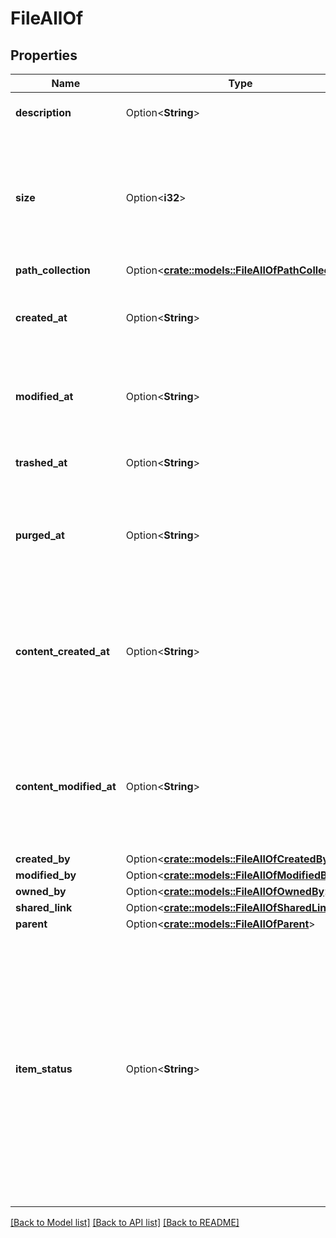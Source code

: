 # FileAllOf

## Properties

Name | Type | Description | Notes
------------ | ------------- | ------------- | -------------
**description** | Option<**String**> | The optional description of this file | [optional]
**size** | Option<**i32**> | The file size in bytes. Be careful parsing this integer as it can get very large and cause an integer overflow. | [optional]
**path_collection** | Option<[**crate::models::FileAllOfPathCollection**](File_allOf_path_collection.md)> |  | [optional]
**created_at** | Option<**String**> | The date and time when the file was created on Box. | [optional]
**modified_at** | Option<**String**> | The date and time when the file was last updated on Box. | [optional]
**trashed_at** | Option<**String**> | The time at which this file was put in the trash. | [optional]
**purged_at** | Option<**String**> | The time at which this file is expected to be purged from the trash. | [optional]
**content_created_at** | Option<**String**> | The date and time at which this file was originally created, which might be before it was uploaded to Box. | [optional]
**content_modified_at** | Option<**String**> | The date and time at which this file was last updated, which might be before it was uploaded to Box. | [optional]
**created_by** | Option<[**crate::models::FileAllOfCreatedBy**](File_allOf_created_by.md)> |  | [optional]
**modified_by** | Option<[**crate::models::FileAllOfModifiedBy**](File_allOf_modified_by.md)> |  | [optional]
**owned_by** | Option<[**crate::models::FileAllOfOwnedBy**](File_allOf_owned_by.md)> |  | [optional]
**shared_link** | Option<[**crate::models::FileAllOfSharedLink**](File_allOf_shared_link.md)> |  | [optional]
**parent** | Option<[**crate::models::FileAllOfParent**](File_allOf_parent.md)> |  | [optional]
**item_status** | Option<**String**> | Defines if this item has been deleted or not.  * `active` when the item has is not in the trash * `trashed` when the item has been moved to the trash but not deleted * `deleted` when the item has been permanently deleted. | [optional]

[[Back to Model list]](../README.md#documentation-for-models) [[Back to API list]](../README.md#documentation-for-api-endpoints) [[Back to README]](../README.md)


